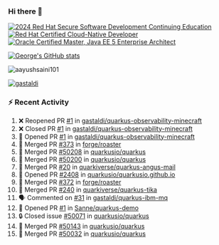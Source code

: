 ### Hi there 👋

<!--START_SECTION:badges-->
[![2024 Red Hat Secure Software Development Continuing Education](https://images.credly.com/size/110x110/images/36a76b78-c5bf-45cf-ac2c-48c3825260c7/blob)](http://www.credly.com/badges/c86e9a17-d2c3-4554-b890-7d0521710eb6 "2024 Red Hat Secure Software Development Continuing Education")
[![Red Hat Certified Cloud-Native Developer](https://images.credly.com/size/110x110/images/12ef4e4e-3d8d-4caf-9ab1-858c5bcb9619/image.png)](http://www.credly.com/badges/b6402e31-0894-48e6-b488-e2e551dcc809 "Red Hat Certified Cloud-Native Developer")
[![Oracle Certified Master, Java EE 5 Enterprise Architect](https://images.credly.com/size/110x110/images/1fa3549c-674c-4779-b3d6-d7d64eac2c23/Oracle-Certification-badge_OC-Master.png)](http://www.credly.com/badges/2565574e-b81d-410e-ab7d-24666ddcbe00 "Oracle Certified Master, Java EE 5 Enterprise Architect")
<!--END_SECTION:badges-->

[![George's GitHub stats](https://github-readme-stats.vercel.app/api?username=gastaldi&show=reviews,prs_merged&hide=contribs,prs&theme=transparent&show_icons=true)](https://github.com/anuraghazra/github-readme-stats)

<p align="left"> <img src="https://komarev.com/ghpvc/?username=gastaldi&label=Profile%20views&color=0e75b6&style=for-the-badge" alt="aayushsaini101" /> </p>

<p align="left"> <a href="https://github.com/ryo-ma/github-profile-trophy"><img src="https://github-profile-trophy.vercel.app/?username=gastaldi" alt="gastaldi" /></a> </p>

### :zap: Recent Activity

<!--START_SECTION:activity-->
1. ❌ Reopened PR [#1](https://github.com/gastaldi/quarkus-observability-minecraft/pull/1) in [gastaldi/quarkus-observability-minecraft](https://github.com/gastaldi/quarkus-observability-minecraft)
2. ❌ Closed PR [#1](https://github.com/gastaldi/quarkus-observability-minecraft/pull/1) in [gastaldi/quarkus-observability-minecraft](https://github.com/gastaldi/quarkus-observability-minecraft)
3. 💪 Opened PR [#1](https://github.com/gastaldi/quarkus-observability-minecraft/pull/1) in [gastaldi/quarkus-observability-minecraft](https://github.com/gastaldi/quarkus-observability-minecraft)
4. 🎉 Merged PR [#373](https://github.com/forge/roaster/pull/373) in [forge/roaster](https://github.com/forge/roaster)
5. 🎉 Merged PR [#50208](https://github.com/quarkusio/quarkus/pull/50208) in [quarkusio/quarkus](https://github.com/quarkusio/quarkus)
6. 🎉 Merged PR [#50200](https://github.com/quarkusio/quarkus/pull/50200) in [quarkusio/quarkus](https://github.com/quarkusio/quarkus)
7. 🎉 Merged PR [#20](https://github.com/quarkiverse/quarkus-angus-mail/pull/20) in [quarkiverse/quarkus-angus-mail](https://github.com/quarkiverse/quarkus-angus-mail)
8. 💪 Opened PR [#2408](https://github.com/quarkusio/quarkusio.github.io/pull/2408) in [quarkusio/quarkusio.github.io](https://github.com/quarkusio/quarkusio.github.io)
9. 🎉 Merged PR [#372](https://github.com/forge/roaster/pull/372) in [forge/roaster](https://github.com/forge/roaster)
10. 🎉 Merged PR [#240](https://github.com/quarkiverse/quarkus-tika/pull/240) in [quarkiverse/quarkus-tika](https://github.com/quarkiverse/quarkus-tika)
11. 🗣 Commented on [#31](https://github.com/gastaldi/quarkus-ibm-mq/issues/31#issuecomment-3311856909) in [gastaldi/quarkus-ibm-mq](https://github.com/gastaldi/quarkus-ibm-mq)
12. 💪 Opened PR [#1](https://github.com/Sanne/quarkus-demo/pull/1) in [Sanne/quarkus-demo](https://github.com/Sanne/quarkus-demo)
13. 🔒 Closed issue [#50071](https://github.com/quarkusio/quarkus/issues/50071) in [quarkusio/quarkus](https://github.com/quarkusio/quarkus)
14. 🎉 Merged PR [#50143](https://github.com/quarkusio/quarkus/pull/50143) in [quarkusio/quarkus](https://github.com/quarkusio/quarkus)
15. 🎉 Merged PR [#50032](https://github.com/quarkusio/quarkus/pull/50032) in [quarkusio/quarkus](https://github.com/quarkusio/quarkus)
<!--END_SECTION:activity-->
